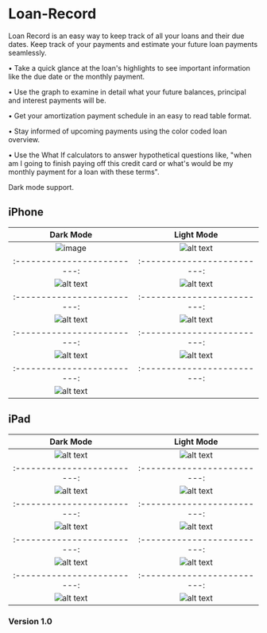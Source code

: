 # Loan-Record

Loan Record is an easy way to keep track of all your loans and their due dates. Keep track of your payments and estimate your future loan payments seamlessly.

• Take a quick glance at the loan's highlights to see important information like the due date or the monthly payment. 

• Use the graph to examine in detail what your future balances, principal and interest payments will be. 

• Get your amortization payment schedule in an easy to read table format.

• Stay informed of upcoming payments using the color coded loan overview.

• Use the What If calculators to answer hypothetical questions like, "when am I going to finish paying off this credit card or what's would be my monthly payment for a loan with these terms".

Dark mode support. 

## iPhone 

**Dark Mode** | **Light Mode**
:-------------------------:|:-------------------------:
![image](https://github.com/Morgan-Wilkinson/Loan-Record/blob/f9148815c518c9be5d18748fba8a7f8095070863/Preview/6.5/Simulator%20Screen%20Shot%20-%20iPhone%2011%20Pro%20Max%20-%202020-06-17%20at%2019.44.02.png)     | ![alt text](https://github.com/Morgan-Wilkinson/Loan-Record/blob/c720098d4cd65215063a35f95405718fbe0c84d4/Preview/6.5/Simulator%20Screen%20Shot%20-%20iPhone%2011%20Pro%20Max%20-%202020-06-17%20at%2019.49.01.png)
:-------------------------:|:-------------------------:
![alt text](https://github.com/Morgan-Wilkinson/Loan-Record/blob/c720098d4cd65215063a35f95405718fbe0c84d4/Preview/6.5/Simulator%20Screen%20Shot%20-%20iPhone%2011%20Pro%20Max%20-%202020-06-17%20at%2019.44.13.png) |  ![alt text](https://github.com/Morgan-Wilkinson/Loan-Record/blob/c720098d4cd65215063a35f95405718fbe0c84d4/Preview/6.5/Simulator%20Screen%20Shot%20-%20iPhone%2011%20Pro%20Max%20-%202020-06-17%20at%2019.48.56.png)
:-------------------------:|:-------------------------:
![alt text](https://github.com/Morgan-Wilkinson/Loan-Record/blob/c720098d4cd65215063a35f95405718fbe0c84d4/Preview/6.5/Simulator%20Screen%20Shot%20-%20iPhone%2011%20Pro%20Max%20-%202020-06-17%20at%2019.48.20.png) | ![alt text](https://github.com/Morgan-Wilkinson/Loan-Record/blob/c720098d4cd65215063a35f95405718fbe0c84d4/Preview/6.5/Simulator%20Screen%20Shot%20-%20iPhone%2011%20Pro%20Max%20-%202020-06-17%20at%2019.48.59.png)
:-------------------------:|:-------------------------:
![alt text](https://github.com/Morgan-Wilkinson/Loan-Record/blob/0f714f11a4e424e4034bfa59a12f25eeade6423e/Preview/6.5/Simulator%20Screen%20Shot%20-%20iPhone%2011%20Pro%20Max%20-%202020-06-17%20at%2019.48.39.png) | ![alt text](https://github.com/Morgan-Wilkinson/Loan-Record/blob/0f714f11a4e424e4034bfa59a12f25eeade6423e/Preview/6.5/Simulator%20Screen%20Shot%20-%20iPhone%2011%20Pro%20Max%20-%202020-06-17%20at%2019.48.53.png)
:-------------------------:|:-------------------------:
![alt text](https://github.com/Morgan-Wilkinson/Loan-Record/blob/c720098d4cd65215063a35f95405718fbe0c84d4/Preview/6.5/Simulator%20Screen%20Shot%20-%20iPhone%2011%20Pro%20Max%20-%202020-06-17%20at%2019.48.22.png) | 

## iPad 

**Dark Mode** | **Light Mode**
:-------------------------:|:-------------------------:
![alt text](https://github.com/Morgan-Wilkinson/Loan-Record/blob/0f714f11a4e424e4034bfa59a12f25eeade6423e/Preview/ipad%2012.9/Simulator%20Screen%20Shot%20-%20iPad%20Pro%20(12.9-inch)%20(4th%20generation)%20-%202020-06-17%20at%2019.36.10.png)     | ![alt text](https://github.com/Morgan-Wilkinson/Loan-Record/blob/0f714f11a4e424e4034bfa59a12f25eeade6423e/Preview/ipad%2012.9/Simulator%20Screen%20Shot%20-%20iPad%20Pro%20(12.9-inch)%20(4th%20generation)%20-%202020-06-17%20at%2019.37.05.png)
:-------------------------:|:-------------------------:
![alt text](https://github.com/Morgan-Wilkinson/Loan-Record/blob/0f714f11a4e424e4034bfa59a12f25eeade6423e/Preview/ipad%2012.9/Simulator%20Screen%20Shot%20-%20iPad%20Pro%20(12.9-inch)%20(4th%20generation)%20-%202020-06-17%20at%2019.36.24.png) |  ![alt text](https://github.com/Morgan-Wilkinson/Loan-Record/blob/0f714f11a4e424e4034bfa59a12f25eeade6423e/Preview/ipad%2012.9/Simulator%20Screen%20Shot%20-%20iPad%20Pro%20(12.9-inch)%20(4th%20generation)%20-%202020-06-17%20at%2019.37.09.png)
:-------------------------:|:-------------------------:
![alt text](https://github.com/Morgan-Wilkinson/Loan-Record/blob/0f714f11a4e424e4034bfa59a12f25eeade6423e/Preview/ipad%2012.9/Simulator%20Screen%20Shot%20-%20iPad%20Pro%20(12.9-inch)%20(4th%20generation)%20-%202020-06-17%20at%2019.36.27.png) | ![alt text](https://github.com/Morgan-Wilkinson/Loan-Record/blob/0f714f11a4e424e4034bfa59a12f25eeade6423e/Preview/ipad%2012.9/Simulator%20Screen%20Shot%20-%20iPad%20Pro%20(12.9-inch)%20(4th%20generation)%20-%202020-06-17%20at%2019.37.13.png)
:-------------------------:|:-------------------------:
![alt text](https://github.com/Morgan-Wilkinson/Loan-Record/blob/0f714f11a4e424e4034bfa59a12f25eeade6423e/Preview/ipad%2012.9/Simulator%20Screen%20Shot%20-%20iPad%20Pro%20(12.9-inch)%20(4th%20generation)%20-%202020-06-17%20at%2019.36.50.png) | ![alt text](https://github.com/Morgan-Wilkinson/Loan-Record/blob/0f714f11a4e424e4034bfa59a12f25eeade6423e/Preview/ipad%2012.9/Simulator%20Screen%20Shot%20-%20iPad%20Pro%20(12.9-inch)%20(4th%20generation)%20-%202020-06-17%20at%2019.37.55.png)
:-------------------------:|:-------------------------:
![alt text](https://github.com/Morgan-Wilkinson/Loan-Record/blob/0f714f11a4e424e4034bfa59a12f25eeade6423e/Preview/ipad%2012.9/Simulator%20Screen%20Shot%20-%20iPad%20Pro%20(12.9-inch)%20(4th%20generation)%20-%202020-06-24%20at%2023.02.05.png)| ![alt text](https://github.com/Morgan-Wilkinson/Loan-Record/blob/0f714f11a4e424e4034bfa59a12f25eeade6423e/Preview/ipad%2012.9/Simulator%20Screen%20Shot%20-%20iPad%20Pro%20(12.9-inch)%20(4th%20generation)%20-%202020-06-24%20at%2023.01.54.png)



### Version 1.0


